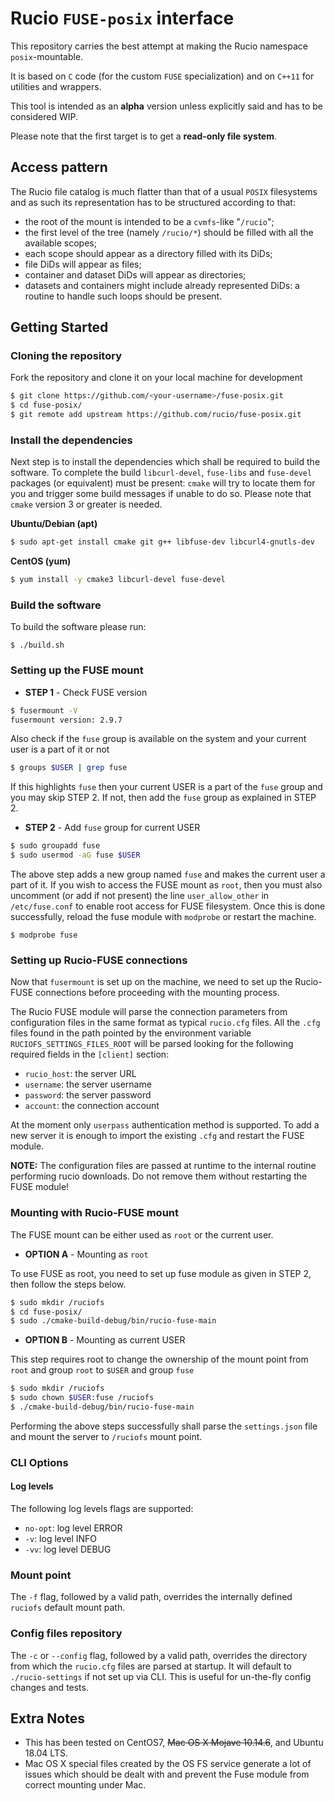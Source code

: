 # Rucio `FUSE-posix` interface

This repository carries the best attempt at making the Rucio namespace `posix`-mountable.

It is based on `C` code (for the custom `FUSE` specialization) and on `C++11` for utilities and wrappers.

This tool is intended as an **alpha** version unless explicitly said and has to be considered WIP.

Please note that the first target is to get a **read-only file system**.

## Access pattern
The Rucio file catalog is much flatter than that of a usual `POSIX` filesystems and as such its representation has to be structured according to that:

- the root of the mount is intended to be a `cvmfs`-like "`/rucio`";
- the first level of the tree (namely `/rucio/*`) should be filled with all the available scopes;
- each scope should appear as a directory filled with its DiDs;
- file DiDs will appear as files;
- container and dataset DiDs will appear as directories;
- datasets and containers might include already represented DiDs: a routine to handle such loops should be present.

## Getting Started

### Cloning the repository
Fork the repository and clone it on your local machine for development

```BASH
$ git clone https://github.com/<your-username>/fuse-posix.git
$ cd fuse-posix/
$ git remote add upstream https://github.com/rucio/fuse-posix.git
```

### Install the dependencies
Next step is to install the dependencies which shall be required to build the software.
To complete the build `libcurl-devel`, `fuse-libs` and `fuse-devel` packages (or equivalent) must be present:
`cmake` will try to locate them for you and trigger some build messages if unable to do so.
Please note that `cmake` version 3 or greater is needed.

**Ubuntu/Debian (apt)**

```BASH
$ sudo apt-get install cmake git g++ libfuse-dev libcurl4-gnutls-dev
```

**CentOS (yum)**

```BASH
$ yum install -y cmake3 libcurl-devel fuse-devel
```

### Build the software
To build the software please run:

```[shell]
$ ./build.sh
```

### Setting up the FUSE mount

* **STEP 1** - Check FUSE version

```BASH
$ fusermount -V
fusermount version: 2.9.7
```

Also check if the `fuse` group is available on the system and your current user is a part of it or not

```BASH
$ groups $USER | grep fuse
```

If this highlights `fuse` then your current USER is a part of the `fuse` group and you may skip STEP 2. 
If not, then add the `fuse` group as explained in STEP 2.

* **STEP 2** - Add `fuse` group for current USER

```BASH
$ sudo groupadd fuse
$ sudo usermod -aG fuse $USER
```

The above step adds a new group named `fuse` and makes the current user a part of it. 
If you wish to access the FUSE mount as `root`, then you must also uncomment (or add if not present) the line `user_allow_other` in `/etc/fuse.conf` to enable root access for FUSE filesystem. 
Once this is done successfully, reload the fuse module with `modprobe` or restart the machine.

```
$ modprobe fuse
```

### Setting up Rucio-FUSE connections
Now that `fusermount` is set up on the machine, we need to set up the Rucio-FUSE connections before proceeding with the mounting process.

The Rucio FUSE module will parse the connection parameters from configuration files in the same format as typical `rucio.cfg` files. 
All the `.cfg` files found in the path pointed by the environment variable `RUCIOFS_SETTINGS_FILES_ROOT` will be parsed looking for the following required fields in the `[client]` section:
 - `rucio_host`: the server URL
 - `username`: the server username
 - `password`: the server password
 - `account`: the connection account

At the moment only `userpass` authentication method is supported.
To add a new server it is enough to import the existing `.cfg` and restart the FUSE module.

**NOTE:** The configuration files are passed at runtime to the internal routine performing rucio downloads. Do not remove them without restarting the FUSE module!

### Mounting with Rucio-FUSE mount
The FUSE mount can be either used as `root` or the current user.

* **OPTION A** - Mounting as `root`

To use FUSE as root, you need to set up fuse module as given in STEP 2, then follow the steps below.

```BASH
$ sudo mkdir /ruciofs
$ cd fuse-posix/
$ sudo ./cmake-build-debug/bin/rucio-fuse-main
```

* **OPTION B** - Mounting as current USER

This step requires root to change the ownership of the mount point from `root` and group `root` to `$USER` and group `fuse`

```BASH
$ sudo mkdir /ruciofs
$ sudo chown $USER:fuse /ruciofs
$ ./cmake-build-debug/bin/rucio-fuse-main
```

Performing the above steps successfully shall parse the `settings.json` file and mount the server to `/ruciofs` mount point.

### CLI Options

#### Log levels
The following log levels flags are supported:
* `no-opt`: log level ERROR
* `-v`: log level INFO
* `-vv`: log level DEBUG

### Mount point
The `-f` flag, followed by a valid path, overrides the internally defined `ruciofs` default mount path.

### Config files repository
The `-c` or `--config` flag, followed by a valid path, overrides the directory from which the `rucio.cfg` files are parsed at startup.
It will default to `./rucio-settings` if not set up via CLI.
This is useful for un-the-fly config changes and tests.

## Extra Notes

* This has been tested on CentOS7, ~~Mac OS X Mojave 10.14.6~~, and Ubuntu 18.04 LTS.
* Mac OS X special files created by the OS FS service generate a lot of issues which should be dealt with and prevent the Fuse module from correct mounting under Mac.
